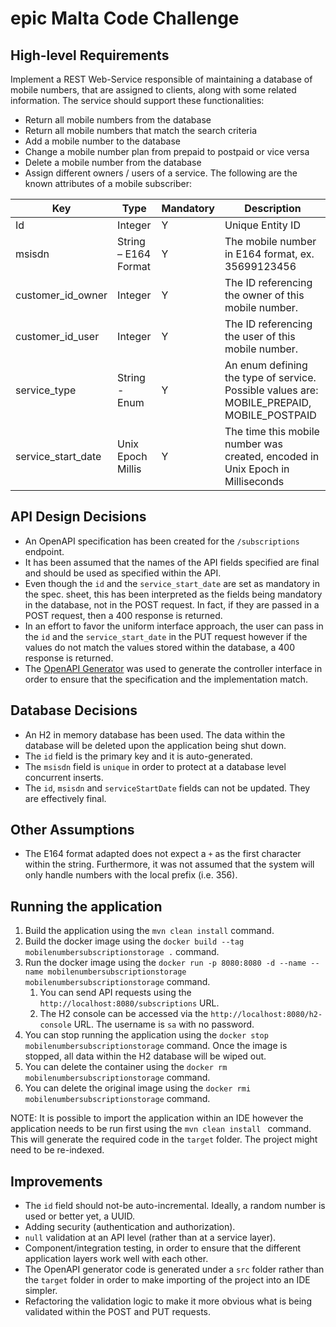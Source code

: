 # epic Malta Code Challenge

## High-level Requirements

Implement a REST Web-Service responsible of maintaining a database of mobile numbers, that are assigned to clients, along with some related information. The service should support these functionalities:
- Return all mobile numbers from the database
- Return all mobile numbers that match the search criteria
- Add a mobile number to the database
- Change a mobile number plan from prepaid to postpaid or vice versa
- Delete a mobile number from the database
- Assign different owners / users of a service.
The following are the known attributes of a mobile subscriber:

| Key | Type | Mandatory | Description |
| --- | ---- | --------- | ----------- |
|Id | Integer | Y | Unique Entity ID |
| msisdn | String – E164 Format | Y | The mobile number in E164 format, ex. 35699123456 |
| customer_id_owner | Integer | Y | The ID referencing the owner of this mobile number. |
| customer_id_user | Integer | Y | The ID referencing the user of this mobile number. |
| service_type | String - Enum | Y | An enum defining the type of service. Possible values are: MOBILE_PREPAID, MOBILE_POSTPAID |
| service_start_date | Unix Epoch Millis | Y | The time this mobile number was created, encoded in Unix Epoch in Milliseconds |

## API Design Decisions

- An OpenAPI specification has been created for the `/subscriptions` endpoint. 
- It has been assumed that the names of the API fields specified are final and should be used as specified within the API. 
- Even though the `id` and the `service_start_date` are set as mandatory in the spec. sheet, this has been interpreted as the fields being mandatory in the database, not in the POST request. In fact, if they are passed in a POST request, then a 400 response is returned.
- In an effort to favor the uniform interface approach, the user can pass in the `id` and the `service_start_date` in the PUT request however if the values do not match the values stored within the database, a 400 response is returned.
- The [OpenAPI Generator](https://github.com/OpenAPITools/openapi-generator) was used to generate the controller interface in order to ensure that the specification and the implementation match. 

## Database Decisions
- An H2 in memory database has been used. The data within the database will be deleted upon the application being shut down.
- The `id` field is the primary key and it is auto-generated.
- The `msisdn` field is `unique` in order to protect at a database level concurrent inserts.
- The `id`, `msisdn` and `serviceStartDate` fields can not be updated. They are effectively final.

## Other Assumptions
- The E164 format adapted does not expect a `+` as the first character within the string. Furthermore, it was not assumed that the system will only handle numbers with the local prefix (i.e. 356).


## Running the application
1. Build the application using the `mvn clean install` command.
1. Build the docker image using the `docker build --tag mobilenumbersubscriptionstorage .` command.
1. Run the docker image using the `docker run -p 8080:8080 -d --name --name mobilenumbersubscriptionstorage mobilenumbersubscriptionstorage` command.
    1. You can send API requests using the `http://localhost:8080/subscriptions` URL.
    1. The H2 console can be accessed via the `http://localhost:8080/h2-console` URL. The username is `sa` with no password.
1. You can stop running the application using the `docker stop mobilenumbersubscriptionstorage` command. Once the image is stopped, all data within the H2 database will be wiped out.
1. You can delete the container using the `docker rm mobilenumbersubscriptionstorage` command.
1. You can delete the original image using the `docker rmi mobilenumbersubscriptionstorage` command.

NOTE: It is possible to import the application within an IDE however the application needs to be run first using the `mvn clean install ` command. This will generate the required code in the `target` folder. The project might need to be re-indexed.

## Improvements
- The `id` field should not-be auto-incremental. Ideally, a random number is used or better yet, a UUID.
- Adding security (authentication and authorization).
- `null` validation at an API level (rather than at a service layer).
- Component/integration testing, in order to ensure that the different application layers work well with each other.
- The OpenAPI generator code is generated under a `src` folder rather than the `target` folder in order to make importing of the project into an IDE simpler.
- Refactoring the validation logic to make it more obvious what is being validated within the POST and PUT requests.
